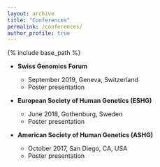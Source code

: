 ```yaml
---
layout: archive
title: "Conferences"
permalink: /conferences/
author_profile: true
---
```


{% include base_path %}

* **Swiss Genomics Forum**
  * September 2019, Geneva, Switzerland
  * Poster presentation 
  
  
* **European Society of Human Genetics (ESHG)**
  * June 2018, Gothenburg, Sweden
  * Poster presentation


* **American Society of Human Genetics (ASHG)**
  * October 2017, San Diego, CA, USA
  * Poster presentation
  
